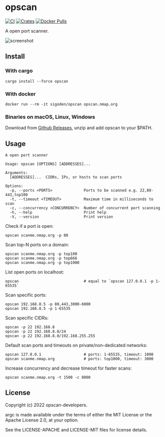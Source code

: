 # opscan

[![CI](https://github.com/sigoden/opscan/actions/workflows/ci.yaml/badge.svg)](https://github.com/sigoden/opscan/actions/workflows/ci.yaml)
[![Crates](https://img.shields.io/crates/v/opscan.svg)](https://crates.io/crates/opscan)
[![Docker Pulls](https://img.shields.io/docker/pulls/sigoden/opscan)](https://hub.docker.com/r/sigoden/opscan)

A open port scanner.

![screenshot](https://user-images.githubusercontent.com/4012553/217747118-c3b4b1e5-62c6-4e48-b2ef-f6e1b0485177.png)

## Install

### With cargo

```
cargo install --force opscan
```

### With docker

```
docker run --rm -it sigoden/opscan opscan.nmap.org
```

### Binaries on macOS, Linux, Windows

Download from [Github Releases](https://github.com/sigoden/opscan/releases), unzip and add opscan to your $PATH.


## Usage

```
A open port scanner

Usage: opscan [OPTIONS] [ADDRESSES]...

Arguments:
  [ADDRESSES]...  CIDRs, IPs, or hosts to scan ports

Options:
  -p, --ports <PORTS>              Ports to be scanned e.g. 22,80-443,top100
  -t, --timeout <TIMEOUT>          Maximum time in milliseconds to scan
  -c, --concurrency <CONCURRENCY>  Number of concurrent port scanning
  -h, --help                       Print help
  -V, --version                    Print version
```

Check if a port is open:
```
opscan scanme.nmap.org -p 80
```

Scan top-N ports on a domain:
```
opscan scanme.nmap.org -p top100 
opscan scanme.nmap.org -p top666
opscan scanme.nmap.org -p top1000
```

List open ports on localhost:
```
opscan                             # equal to `opscan 127.0.0.1 -p 1-65535`
```

Scan specific ports:
```
opscan 192.168.8.5 -p 80,443,3000-6000
opscan 192.168.8.5 -p 1-65535
```

Scan specific CIDRs:
```
opscan -p 22 192.168.8
opscan -p 22 192.168.8.0/24
opscan -p 22 192.168.8.0/192.168.255.255
```

Default scan ports and timeouts on private/non-dedicated networks:
```
opscan 127.0.0.1                   # ports: 1-65535, timeout: 1000
opscan scanme.nmap.org             # ports: top1000, timeout: 3000
```

Increase concurrency and decrease timeout for faster scans:
```
opscan scanme.nmap.org -t 1500 -c 8000
```

## License

Copyright (c) 2022 opscan-developers.

argc is made available under the terms of either the MIT License or the Apache License 2.0, at your option.

See the LICENSE-APACHE and LICENSE-MIT files for license details.